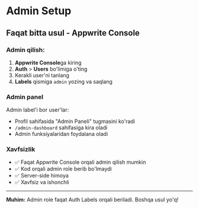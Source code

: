 # Admin Setup

## Faqat bitta usul - Appwrite Console

### Admin qilish:

1. **Appwrite Console**ga kiring
2. **Auth** > **Users** bo'limiga o'ting
3. Kerakli user'ni tanlang
4. **Labels** qismiga `admin` yozing va saqlang

### Admin panel

Admin label'i bor user'lar:
- Profil sahifasida "Admin Paneli" tugmasini ko'radi
- `/admin-dashboard` sahifasiga kira oladi
- Admin funksiyalaridan foydalana oladi

### Xavfsizlik

- ✅ Faqat Appwrite Console orqali admin qilish mumkin
- ✅ Kod orqali admin role berib bo'lmaydi
- ✅ Server-side himoya
- ✅ Xavfsiz va ishonchli

---

**Muhim:** Admin role faqat Auth Labels orqali beriladi. Boshqa usul yo'q!